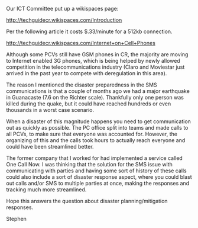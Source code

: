 Our ICT Committee put up a wikispaces page:

http://techguidecr.wikispaces.com/Introduction

Per the following article it costs $.33/minute for a 512kb connection.

http://techguidecr.wikispaces.com/Internet+on+Cell+Phones

Although some PCVs still have GSM phones in CR, the majority are moving to Internet enabled 3G phones, which is being helped by newly allowed competition in the telecommunications industry (Claro and Moviestar just arrived in the past year to compete with deregulation in this area).

The reason I mentioned the disaster preparedness in the SMS communications is that a couple of months ago we had a major earthquake in Guanacaste (7.6 on the Richter scale).  Thankfully only one person was killed during the quake, but it could have reached hundreds or even thousands in a worst case scenario.

When a disaster of this magnitude happens you need to get communication out as quickly as possible.   The PC office split into teams and made calls to all PCVs, to make sure that everyone was accounted for.  However, the organizing of this and the calls took hours to actually reach everyone and could have been streamlined better.

The former company that I worked for had implemented a service called One Call Now.  I was thinking that the solution for the SMS issue with communicating with parties and having some sort of history of these calls could also include a sort of disaster response aspect, where you could blast out calls and/or SMS to multiple parties at once, making the responses and tracking much more streamlined.

Hope this answers the question about disaster planning/mitigation responses.

Stephen
